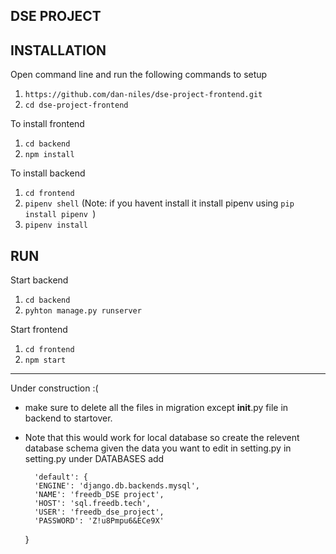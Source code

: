 DSE PROJECT
------------

INSTALLATION
------------

Open command line and run the following commands to setup
1. `https://github.com/dan-niles/dse-project-frontend.git`
2. `cd dse-project-frontend`

To install frontend
1. `cd backend`
2. `npm install`

To install backend
1. `cd frontend`
2. `pipenv shell`  (Note: if you havent install it install pipenv using `pip install pipenv `)
3. `pipenv install`

RUN
---

Start backend
1. `cd backend`
2. `pyhton manage.py runserver`

Start frontend
1. `cd frontend`
2. `npm start`

---

Under construction :(


* make sure to delete all the files in migration except __init__.py file in backend to startover.


* Note that this would work for local database so create the relevent database schema given the data you want to edit in setting.py
in setting.py under DATABASES add



        'default': {
        'ENGINE': 'django.db.backends.mysql',
        'NAME': 'freedb_DSE project',
        'HOST': 'sql.freedb.tech',
        'USER': 'freedb_dse_project',
        'PASSWORD': 'Z!u8Pmpu6&ECe9X'
    }

